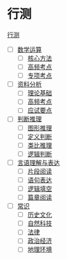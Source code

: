 # 行测

[行测](part1/README.md)

- [ ] [数学运算](part1/chapter1/README.md)
  - [ ] [核心方法](part1/chapter1/section1.md)
  - [ ] [高频考点](part1/chapter1/section2.md)
  - [ ] [专项考点](part1/chapter1/section3.md)
- [ ] [资料分析](part1/chapter2/README.md)
  - [ ] [理论基础](part1/chapter2/section1.md)
  - [ ] [高频考点](part1/chapter2/section2.md)
  - [ ] [应试要点](part1/chapter2/section3.md)
- [ ] [判断推理](part1/chapter3/README.md)
  - [ ] [图形推理](part1/chapter3/section1.md)
  - [ ] [定义判断](part1/chapter3/section2.md)
  - [ ] [类比推理](part1/chapter3/section3.md)
  - [ ] [逻辑判断](part1/chapter3/section4.md)
- [ ] [言语理解与表达](part1/chapter4/README.md)
  - [ ] [片段阅读](part1/chapter4/section1.md)
  - [ ] [语句表达](part1/chapter4/section2.md)
  - [ ] [逻辑填空](part1/chapter4/section3.md)
  - [ ] [篇章阅读](part1/chapter4/section4.md)
- [ ] [常识](part1/chapter5/README.md)
  - [ ] [历史文化](part1/chapter5/section1.md)
  - [ ] [自然科技](part1/chapter5/section2.md)
  - [ ] [法律](part1/chapter5/section3.md)
  - [ ] [政治经济](part1/chapter5/section4.md)
  - [ ] [地理环境](part1/chapter5/section5.md)